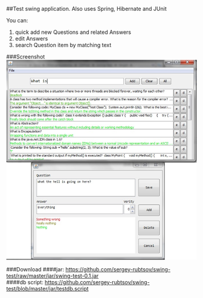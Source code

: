 ##Test swing application.
Also uses Spring, Hibernate and JUnit

You can:<br/>
1) quick add new Questions and related Answers<br/>
2) edit Answers<br/>
3) search Question item by matching text

###Screenshot
<img src="https://github.com/sergey-rubtsov/swing-test/blob/master/screenshot.jpg"/><br/>

###Download
####jar:
https://github.com/sergey-rubtsov/swing-test/raw/master/jar/swing-test-0.1.jar
<br/>
####db script:
https://github.com/sergey-rubtsov/swing-test/blob/master/jar/testdb.script
